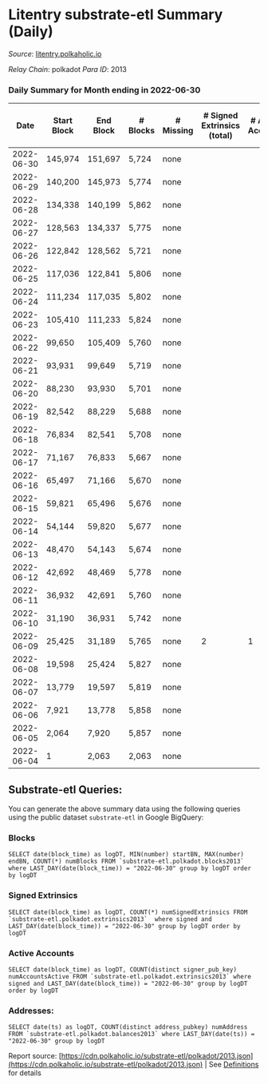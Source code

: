 # Litentry substrate-etl Summary (Daily)

_Source_: [litentry.polkaholic.io](https://litentry.polkaholic.io)

*Relay Chain*: polkadot
*Para ID*: 2013



### Daily Summary for Month ending in 2022-06-30


| Date | Start Block | End Block | # Blocks | # Missing | # Signed Extrinsics (total) | # Active Accounts | # Addresses with Balances | # Events | # Transfers | # XCM Transfers In | # XCM Transfers Out |
| ---- | ----------- | --------- | -------- | --------- | --------------------------- | ----------------- | ------------------------- | -------- | ----------- | ------------------ | ------------------- |
| 2022-06-30 | 145,974 | 151,697 | 5,724 | none  |  |  | 16 | 11,454 |   |   |   |
| 2022-06-29 | 140,200 | 145,973 | 5,774 | none  |  |  | 16 | 11,552 |   |   |   |
| 2022-06-28 | 134,338 | 140,199 | 5,862 | none  |  |  | 16 | 11,727 |   |   |   |
| 2022-06-27 | 128,563 | 134,337 | 5,775 | none  |  |  | 16 | 11,553 |   |   |   |
| 2022-06-26 | 122,842 | 128,562 | 5,721 | none  |  |  | 16 | 11,445 |   |   |   |
| 2022-06-25 | 117,036 | 122,841 | 5,806 | none  |  |  | 16 | 11,615 |   |   |   |
| 2022-06-24 | 111,234 | 117,035 | 5,802 | none  |  |  | 16 | 11,608 |   |   |   |
| 2022-06-23 | 105,410 | 111,233 | 5,824 | none  |  |  | 16 | 11,651 |   |   |   |
| 2022-06-22 | 99,650 | 105,409 | 5,760 | none  |  |  | 16 | 11,526 |   |   |   |
| 2022-06-21 | 93,931 | 99,649 | 5,719 | none  |  |  | 16 | 11,441 |   |   |   |
| 2022-06-20 | 88,230 | 93,930 | 5,701 | none  |  |  | 16 | 11,405 |   |   |   |
| 2022-06-19 | 82,542 | 88,229 | 5,688 | none  |  |  | 16 | 11,380 |   |   |   |
| 2022-06-18 | 76,834 | 82,541 | 5,708 | none  |  |  | 16 | 11,419 |   |   |   |
| 2022-06-17 | 71,167 | 76,833 | 5,667 | none  |  |  | 16 | 11,337 |   |   |   |
| 2022-06-16 | 65,497 | 71,166 | 5,670 | none  |  |  | 16 | 11,343 |   |   |   |
| 2022-06-15 | 59,821 | 65,496 | 5,676 | none  |  |  | 16 | 11,355 |   |   |   |
| 2022-06-14 | 54,144 | 59,820 | 5,677 | none  |  |  | 16 | 11,357 |   |   |   |
| 2022-06-13 | 48,470 | 54,143 | 5,674 | none  |  |  | 16 | 11,355 |   |   |   |
| 2022-06-12 | 42,692 | 48,469 | 5,778 | none  |  |  | 16 | 11,559 |   |   |   |
| 2022-06-11 | 36,932 | 42,691 | 5,760 | none  |  |  | 16 | 11,523 |   |   |   |
| 2022-06-10 | 31,190 | 36,931 | 5,742 | none  |  |  | 16 | 11,487 |   |   |   |
| 2022-06-09 | 25,425 | 31,189 | 5,765 | none  | 2 | 1 | 16 | 11,543 |   |   |   |
| 2022-06-08 | 19,598 | 25,424 | 5,827 | none  |  |  | 16 | 11,658 |   |   |   |
| 2022-06-07 | 13,779 | 19,597 | 5,819 | none  |  |  | 16 | 11,641 |   |   |   |
| 2022-06-06 | 7,921 | 13,778 | 5,858 | none  |  |  | 16 | 11,719 |   |   |   |
| 2022-06-05 | 2,064 | 7,920 | 5,857 | none  |  |  | 16 | 11,717 |   |   |   |
| 2022-06-04 | 1 | 2,063 | 2,063 | none  |  |  | 16 | 4,127 |   |   |   |

## Substrate-etl Queries:
You can generate the above summary data using the following queries using the public dataset `substrate-etl` in Google BigQuery:


### Blocks
```
SELECT date(block_time) as logDT, MIN(number) startBN, MAX(number) endBN, COUNT(*) numBlocks FROM `substrate-etl.polkadot.blocks2013`  where LAST_DAY(date(block_time)) = "2022-06-30" group by logDT order by logDT
```


### Signed Extrinsics
```
SELECT date(block_time) as logDT, COUNT(*) numSignedExtrinsics FROM `substrate-etl.polkadot.extrinsics2013`  where signed and LAST_DAY(date(block_time)) = "2022-06-30" group by logDT order by logDT
```


### Active Accounts
```
SELECT date(block_time) as logDT, COUNT(distinct signer_pub_key) numAccountsActive FROM `substrate-etl.polkadot.extrinsics2013` where signed and LAST_DAY(date(block_time)) = "2022-06-30" group by logDT order by logDT
```


### Addresses:
```
SELECT date(ts) as logDT, COUNT(distinct address_pubkey) numAddress FROM `substrate-etl.polkadot.balances2013` where LAST_DAY(date(ts)) = "2022-06-30" group by logDT
```



Report source: [https://cdn.polkaholic.io/substrate-etl/polkadot/2013.json](https://cdn.polkaholic.io/substrate-etl/polkadot/2013.json) | See [Definitions](/DEFINITIONS.md) for details
